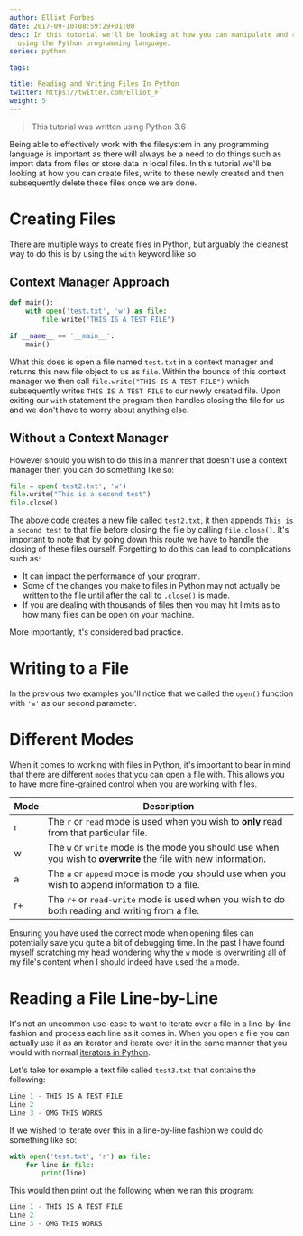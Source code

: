 ```yaml
---
author: Elliot Forbes
date: 2017-09-10T08:59:29+01:00
desc: In this tutorial we'll be looking at how you can manipulate and read from files
  using the Python programming language.
series: python

tags:

title: Reading and Writing Files In Python
twitter: https://twitter.com/Elliot_F
weight: 5
---
```


> This tutorial was written using Python 3.6

Being able to effectively work with the filesystem in any programming language is important as there will always be a need to do things such as import data from files or store data in local files. In this tutorial we'll be looking at how you can create files, write to these newly created and then subsequently delete these files once we are done.

# Creating Files

There are multiple ways to create files in Python, but arguably the cleanest way to do this is by using the `with` keyword like so:

## Context Manager Approach

```py
def main():
    with open('test.txt', 'w') as file:
        file.write("THIS IS A TEST FILE")

if __name__ == '__main__':
    main()
```

What this does is open a file named `test.txt` in a context manager and returns this new file object to us as `file`. Within the bounds of this context manager we then call `file.write("THIS IS A TEST FILE")` which subsequently writes `THIS IS A TEST FILE` to our newly created file. Upon exiting our `with` statement the program then handles closing the file for us and we don't have to worry about anything else.

## Without a Context Manager

However should you wish to do this in a manner that doesn't use a context manager then you can do something like so:

```py
file = open('test2.txt', 'w')
file.write("This is a second test")
file.close()
```

The above code creates a new file called `test2.txt`, it then appends `This is a second test` to that file before closing the file by calling `file.close()`. It's important to note that by going down this route we have to handle the closing of these files ourself. Forgetting to do this can lead to complications such as:

* It can impact the performance of your program.
* Some of the changes you make to files in Python may not actually be written to the file until after the call to `.close()` is made.
* If you are dealing with thousands of files then you may hit limits as to how many files can be open on your machine.

More importantly, it's considered bad practice.

# Writing to a File

In the previous two examples you'll notice that we called the `open()` function with `'w'` as our second parameter.

# Different Modes

When it comes to working with files in Python, it's important to bear in mind that there are different `modes` that you can open a file with. This allows you to have more fine-grained control when you are working with files.

| Mode | Description |
| ---- | ----------- | 
| r    | The `r` or `read` mode is used when you wish to **only** read from that particular file. |
| w    | The `w` or `write` mode is the mode you should use when you wish to **overwrite** the file with new information. |
| a    | The `a` or `append` mode is mode you should use when you wish to append information to a file. |
| r+   | The `r+` or `read-write` mode is used when you wish to do both reading and writing from a file. |

Ensuring you have used the correct mode when opening files can potentially save you quite a bit of debugging time. In the past I have found myself scratching my head wondering why the `w` mode is overwriting all of my file's content when I should indeed have used the `a` mode.


# Reading a File Line-by-Line

It's not an uncommon use-case to want to iterate over a file in a line-by-line fashion and process each line as it comes in. When you open a file you can actually use it as an iterator and iterate over it in the same manner that you would with normal [iterators in Python](/python/python-iterator-tutorial/). 

Let's take for example a text file called `test3.txt` that contains the following:

```py
Line 1 - THIS IS A TEST FILE
Line 2
Line 3 - OMG THIS WORKS
```

If we wished to iterate over this in a line-by-line fashion we could do something like so:

```py
with open('test.txt', 'r') as file:
    for line in file:
        print(line)
```

This would then print out the following when we ran this program:

```py
Line 1 - THIS IS A TEST FILE
Line 2
Line 3 - OMG THIS WORKS
```
